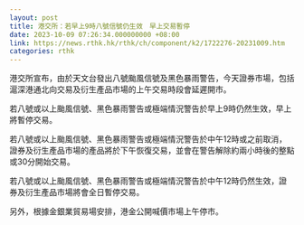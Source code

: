 ```yaml
---
layout: post
title: 港交所：若早上9時八號信號仍生效　早上交易暫停
date: 2023-10-09 07:26:34.000000000 +08:00
link: https://news.rthk.hk/rthk/ch/component/k2/1722276-20231009.htm
categories: rthk
---
```


港交所宣布，由於天文台發出八號颱風信號及黑色暴雨警告，今天證券市場，包括滬深港通北向交易及衍生產品市場的上午交易時段會延遲開市。

若八號或以上颱風信號、黑色暴雨警告或極端情況警告於早上9時仍然生效，早上將暫停交易。

若八號或以上颱風信號、黑色暴雨警告或極端情況警告於中午12時或之前取消，證券及衍生產品市場的產品將於下午恢復交易，並會在警告解除約兩小時後的整點或30分開始交易。

若八號或以上颱風信號、黑色暴雨警告或極端情況警告於中午12時仍然生效，證券及衍生產品市場將會全日暫停交易。

另外，根據金銀業貿易場安排，港金公開喊價巿場上午停巿。
